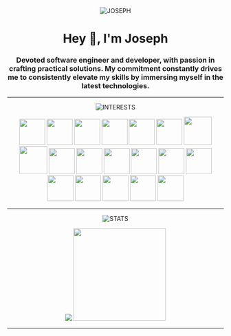 <div align="center">
  <img src="https://github.com/josephchay/josephchay/assets/136827046/0f2b5989-fd0d-4991-a8f5-57d2f24e31f9" alt="JOSEPH">
</div>

<h1 align="center">Hey 👋, I'm Joseph</h1>
<h3 align="center">
    Devoted software engineer and developer, with passion in crafting practical solutions. 
    My commitment constantly drives me to consistently elevate my skills by immersing myself in the latest technologies. 
</h3>

---

<p align="center">
    <img src="https://github.com/josephchay/josephchay/assets/136827046/11ebb010-e0a8-423a-b36f-f989ecd4482f" alt="INTERESTS">
<p align="center">

<img src="https://www.vectorlogo.zone/logos/adobe_illustrator/adobe_illustrator-icon.svg" width="60">
<img src="https://www.vectorlogo.zone/logos/reactjs/reactjs-icon.svg" width="60">
<img src="https://www.vectorlogo.zone/logos/expressjs/expressjs-icon.svg" width="60">
<img src="https://www.vectorlogo.zone/logos/laravel/laravel-icon.svg" width="60">
<img src="https://www.vectorlogo.zone/logos/mongodb/mongodb-icon.svg" width="60">
<img src="https://www.vectorlogo.zone/logos/w3_html5/w3_html5-icon.svg" width="60">
<img src="https://www.vectorlogo.zone/logos/w3_css/w3_css-icon.svg" width="65">
<img src="https://www.vectorlogo.zone/logos/nodejs/nodejs-icon.svg" width="65">
<img src="https://www.vectorlogo.zone/logos/typescriptlang/typescriptlang-icon.svg" width="60">
<img src="https://www.vectorlogo.zone/logos/jquery/jquery-vertical.svg" width="60">
<img src="https://www.vectorlogo.zone/logos/php/php-vertical.svg" width="60">
<img src="https://www.vectorlogo.zone/logos/mysql/mysql-official.svg" width="60">
<img src="https://www.vectorlogo.zone/logos/java/java-icon.svg" width="60">
<img src="https://www.vectorlogo.zone/logos/flutterio/flutterio-icon.svg" width="60">
<img src="https://www.vectorlogo.zone/logos/dartlang/dartlang-icon.svg" width="60">
<img src="https://www.vectorlogo.zone/logos/python/python-icon.svg" width="60">
<img src="https://www.vectorlogo.zone/logos/firebase/firebase-icon.svg" width="60">
<img src="https://www.vectorlogo.zone/logos/pugjs/pugjs-icon.svg" width="60">
<img src="https://www.vectorlogo.zone/logos/android/android-icon.svg" width="60">

---

<p align="center">
    <img src="https://github.com/josephchay/josephchay/assets/136827046/8638f270-5a60-408b-b24f-edda3b4d51e8" alt="STATS">
<p align="center">

<p align="center">
  <img src="https://github-readme-stats.vercel.app/api/top-langs/?username=josephchay&layout=donut&theme=dracula">
  <img src="https://github-readme-streak-stats.herokuapp.com?user=josephchay&theme=tokyonight&border_radius=5&card_width=500" height="215px">
<p align="center">
  
---
